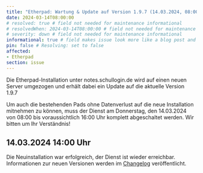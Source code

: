 ```yaml
---
title: "Etherpad: Wartung & Update auf Version 1.9.7 (14.03.2024, 08:00 - 16:00 Uhr)"
date: 2024-03-14T08:00:00
# resolved: true # field not needed for maintenance informational
# resolvedWhen: 2024-03-14T08:00:00 # field not needed for maintenance informational
# severity: down # field not needed for maintenance informational
informational: true # field makes issue look more like a blog post and removes any references to downtime length
pin: false # Resolving: set to false
affected:
- Etherpad
section: issue
---
```


Die Etherpad-Installation unter notes.schullogin.de wird auf einen neuen Server umgezogen und erhält dabei ein Update auf die aktuelle Version 1.9.7

Um auch die bestehenden Pads ohne Datenverlust auf die neue Installation mitnehmen zu können, muss der Dienst am Donnerstag, den 14.03.2024 von 08:00 bis voraussichtlich 16:00 Uhr komplett abgeschaltet werden. Wir bitten um Ihr Verständnis!


## 14.03.2024 14:00 Uhr

Die Neuinstallation war erfolgreich, der Dienst ist wieder erreichbar. Informationen zur neuen Versionen werden im [Changelog](https://docs.schullogin.de/99-Changelog/Index.html) veröffentlicht.